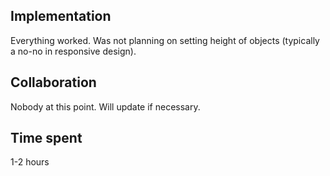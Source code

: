 ## Implementation
Everything worked. Was not planning on setting height of objects (typically a no-no in responsive design).

## Collaboration
Nobody at this point. Will update if necessary.

## Time spent
1-2 hours
